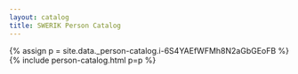 ```yaml
---
layout: catalog
title: SWERIK Person Catalog
---
```

{% assign p = site.data._person-catalog.i-6S4YAEfWFMh8N2aGbGEoFB %}
{% include person-catalog.html p=p %}

